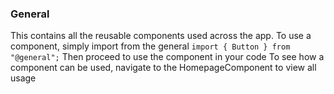 ### General

This contains all the reusable components used across the app.
To use a component, simply import from the general
`import { Button } from "@general";`
Then proceed to use the component in your code
To see how a component can be used, navigate to the HomepageComponent to view all usage
